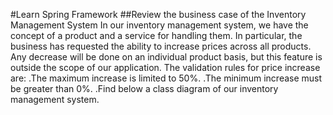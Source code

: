 #Learn Spring Framework
##Review the business case of the Inventory Management System
In our inventory management system, we have the concept of a product and a service for handling them. In particular, the business has requested the ability to increase prices across all products. Any decrease will be done on an individual product basis, but this feature is outside the scope of our application. The validation rules for price increase are:
.The maximum increase is limited to 50%.
.The minimum increase must be greater than 0%.
.Find below a class diagram of our inventory management system.